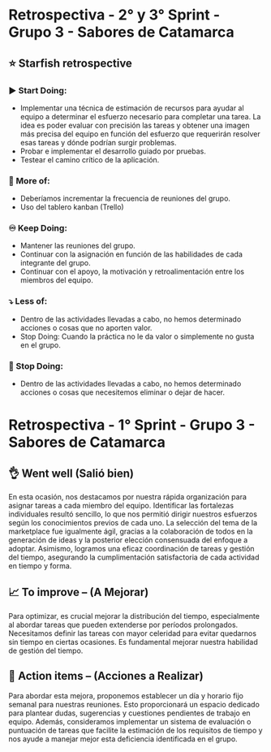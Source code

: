 # Retrospectiva - 2° y 3° Sprint - Grupo 3 - Sabores de Catamarca

## ⭐ Starfish retrospective

### ▶️ Start Doing:

- Implementar una técnica de estimación de recursos para ayudar al equipo a determinar el esfuerzo necesario para completar una tarea. La idea es poder evaluar con precisión las tareas y obtener una imagen más precisa del equipo en función del esfuerzo que requerirán resolver esas tareas y dónde podrían surgir problemas.
- Probar e implementar el desarrollo guiado por pruebas.
- Testear el camino crítico de la aplicación.

### 🚀 More of:

- Deberíamos incrementar la frecuencia de reuniones del grupo.
- Uso del tablero kanban (Trello)

### ♾️ Keep Doing:

- Mantener las reuniones del grupo.
- Continuar con la asignación en función de las habilidades de cada integrante del grupo.
- Continuar con el apoyo, la motivación y retroalimentación entre los miembros del equipo.

### ⤵️ Less of:

- Dentro de las actividades llevadas a cabo, no hemos determinado acciones o cosas que no aporten valor.
- Stop Doing: Cuando la práctica no le da valor o simplemente no gusta en el grupo.

### 🚫 Stop Doing:

- Dentro de las actividades llevadas a cabo, no hemos determinado acciones o cosas que necesitemos eliminar o dejar de hacer.

# Retrospectiva - 1° Sprint - Grupo 3 - Sabores de Catamarca

## 👌 Went well (Salió bien)

En esta ocasión, nos destacamos por nuestra rápida organización para asignar tareas a cada miembro del equipo. Identificar las fortalezas individuales resultó sencillo, lo que nos permitió dirigir nuestros esfuerzos según los conocimientos previos de cada uno. La selección del tema de la marketplace fue igualmente ágil, gracias a la colaboración de todos en la generación de ideas y la posterior elección consensuada del enfoque a adoptar. Asimismo, logramos una eficaz coordinación de tareas y gestión del tiempo, asegurando la cumplimentación satisfactoria de cada actividad en tiempo y forma.

## 📈 To improve – (A Mejorar)

Para optimizar, es crucial mejorar la distribución del tiempo, especialmente al abordar tareas que pueden extenderse por períodos prolongados. Necesitamos definir las tareas con mayor celeridad para evitar quedarnos sin tiempo en ciertas ocasiones. Es fundamental mejorar nuestra habilidad de gestión del tiempo.

## 📍 Action items – (Acciones a Realizar)

Para abordar esta mejora, proponemos establecer un día y horario fijo semanal para nuestras reuniones. Esto proporcionará un espacio dedicado para plantear dudas, sugerencias y cuestiones pendientes de trabajo en equipo. Además, consideramos implementar un sistema de evaluación o puntuación de tareas que facilite la estimación de los requisitos de tiempo y nos ayude a manejar mejor esta deficiencia identificada en el grupo.
